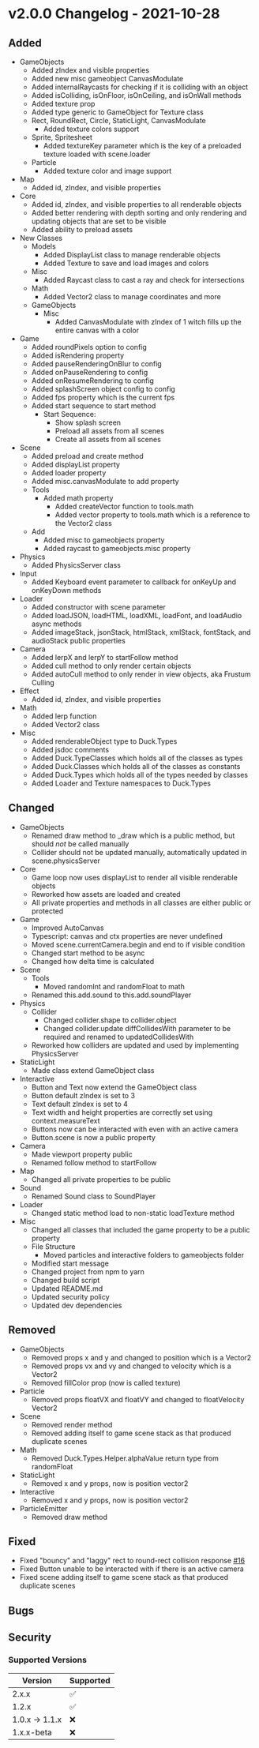 # v2.0.0 Changelog - 2021-10-28

## Added

- GameObjects
  - Added zIndex and visible properties
  - Added new misc gameobject CanvasModulate
  - Added internalRaycasts for checking if it is colliding with an object
  - Added isColliding, isOnFloor, isOnCeiling, and isOnWall methods
  - Added texture prop
  - Added type generic to GameObject for Texture class
  - Rect, RoundRect, Circle, StaticLight, CanvasModulate
    - Added texture colors support
  - Sprite, Spritesheet
    - Added textureKey parameter which is the key of a preloaded texture loaded with scene.loader
  - Particle
    - Added texture color and image support
- Map
  - Added id, zIndex, and visible properties
- Core
  - Added id, zIndex, and visible properties to all renderable objects
  - Added better rendering with depth sorting and only rendering and updating objects that are set to be visible
  - Added ability to preload assets
- New Classes
  - Models
    - Added DisplayList class to manage renderable objects
    - Added Texture to save and load images and colors
  - Misc
    - Added Raycast class to cast a ray and check for intersections
  - Math
    - Added Vector2 class to manage coordinates and more
  - GameObjects
    - Misc
      - Added CanvasModulate with zIndex of 1 witch fills up the entire canvas with a color
- Game
  - Added roundPixels option to config
  - Added isRendering property
  - Added pauseRenderingOnBlur to config
  - Added onPauseRendering to config
  - Added onResumeRendering to config
  - Added splashScreen object config to config
  - Added fps property which is the current fps
  - Added start sequence to start method
    - Start Sequence:
      - Show splash screen
      - Preload all assets from all scenes
      - Create all assets from all scenes
- Scene
  - Added preload and create method
  - Added displayList property
  - Added loader property
  - Added misc.canvasModulate to add property
  - Tools
    - Added math property
      - Added createVector function to tools.math
      - Added vector property to tools.math which is a reference to the Vector2 class
  - Add
    - Added misc to gameobjects property
    - Added raycast to gameobjects.misc property
- Physics
  - Added PhysicsServer class
- Input
  - Added Keyboard event parameter to callback for onKeyUp and onKeyDown methods
- Loader
  - Added constructor with scene parameter
  - Added loadJSON, loadHTML, loadXML, loadFont, and loadAudio async methods
  - Added imageStack, jsonStack, htmlStack, xmlStack, fontStack, and audioStack public properties
- Camera
  - Added lerpX and lerpY to startFollow method
  - Added cull method to only render certain objects
  - Added autoCull method to only render in view objects, aka Frustum Culling
- Effect
  - Added id, zIndex, and visible properties
- Math
  - Added lerp function
  - Added Vector2 class
- Misc
  - Added renderableObject type to Duck.Types
  - Added jsdoc comments
  - Added Duck.TypeClasses which holds all of the classes as types
  - Added Duck.Classes which holds all of the classes as constants
  - Added Duck.Types which holds all of the types needed by classes
  - Added Loader and Texture namespaces to Duck.Types

## Changed

- GameObjects
  - Renamed draw method to _draw which is a public method, but should *not* be called manually
  - Collider should not be updated manually, automatically updated in scene.physicsServer
- Core
  - Game loop now uses displayList to render all visible renderable objects
  - Reworked how assets are loaded and created
  - All private properties and methods in all classes are either public or protected
- Game
  - Improved AutoCanvas
  - Typescript: canvas and ctx properties are never undefined
  - Moved scene.currentCamera.begin and end to if visible condition
  - Changed start method to be async
  - Changed how delta time is calculated
- Scene
  - Tools
    - Moved randomInt and randomFloat to math
  - Renamed this.add.sound to this.add.soundPlayer
- Physics
  - Collider
    - Changed collider.shape to collider.object
    - Changed collider.update diffCollidesWith parameter to be required and renamed to updatedCollidesWith
  - Reworked how colliders are updated and used by implementing PhysicsServer
- StaticLight
  - Made class extend GameObject class
- Interactive
  - Button and Text now extend the GameObject class
  - Button default zIndex is set to 3
  - Text default zIndex is set to 4
  - Text width and height properties are correctly set using context.measureText
  - Buttons now can be interacted with even with an active camera
  - Button.scene is now a public property
- Camera
  - Made viewport property public
  - Renamed follow method to startFollow
- Map
  - Changed all private properties to be public
- Sound
  - Renamed Sound class to SoundPlayer
- Loader
  - Changed static method load to non-static loadTexture method
- Misc
  - Changed all classes that included the game property to be a public property
  - File Structure
    - Moved particles and interactive folders to gameobjects folder
  - Modified start message
  - Changed project from npm to yarn
  - Changed build script
  - Updated README.md
  - Updated security policy
  - Updated dev dependencies

## Removed

- GameObjects
  - Removed props x and y and changed to position which is a Vector2
  - Removed props vx and vy and changed to velocity which is a Vector2
  - Removed fillColor prop (now is called texture)
- Particle
  - Removed props floatVX and floatVY and changed to floatVelocity Vector2
- Scene
  - Removed render method
  - Removed adding itself to game scene stack as that produced duplicate scenes
- Math
  - Removed Duck.Types.Helper.alphaValue return type from randomFloat
- StaticLight
  - Removed x and y props, now is position vector2
- Interactive
  - Removed x and y props, now is position vector2
- ParticleEmitter
  - Removed draw method

## Fixed

- Fixed "bouncy" and "laggy" rect to round-rect collision response [#16](https://github.com/ksplatdev/DuckEngine/issues/16)
- Fixed Button unable to be interacted with if there is an active camera
- Fixed scene adding itself to game scene stack as that produced duplicate scenes

## Bugs

## Security

### Supported Versions

| Version | Supported          |
| ------- | ------------------ |
| 2.x.x | :white_check_mark:   |
| 1.2.x | :white_check_mark: |
| 1.0.x -> 1.1.x | :x: |
| 1.x.x-beta | :x: |
